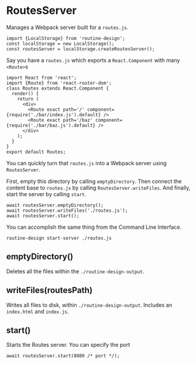# RoutesServer

Manages a Webpack server built for a `routes.js`.
```
import {LocalStorage} from 'routine-design';
const localStorage = new LocalStorage();
const routesServer = localStorage.createRoutesServer();
```

Say you have a `routes.js` which exports a `React.Component` with many `<Route>`s
```
import React from 'react';
import {Route} from 'react-router-dom';
class Routes extends React.Component {
  render() {
    return (
  	  <div>
        <Route exact path='/' component={require('./bar/index.js').default} />
        <Route exact path='/baz' component={require('./bar/baz.js').default} />
      </div>
    );
  }
}
export default Routes;
```

You can quickly turn that `routes.js` into a Webpack server using `RoutesServer`. 

First, empty this directory by calling `emptyDirectory`. Then connect the content base to `routes.js` by calling `RoutesServer.writeFiles`. And finally, start the server by calling `start`.

```
await routesServer.emptyDirectory();
await routesServer.writeFiles('./routes.js');
await routesServer.start();
```

You can accomplish the same thing from the Command Line Interface. 
```
routine-design start-server ./routes.js
```

## emptyDirectory()

Deletes all the files within the `./routine-design-output`.

## writeFiles(routesPath)

Writes all files to disk, within `./routine-design-output`. Includes an `index.html` and `index.js`.

## start()

Starts the Routes server. You can specify the port
```
await routesServer.start(8080 /* port */);
```


